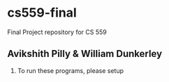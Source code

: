 # cs559-final
Final Project repository for CS 559 

## Avikshith Pilly & William Dunkerley

1. To run these programs, please setup 